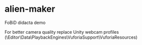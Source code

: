 # alien-maker
FoBiD didacta demo


For better camera quality replace Unity webcam profiles (\Editor\Data\PlaybackEngines\VuforiaSupport\VuforiaResources)